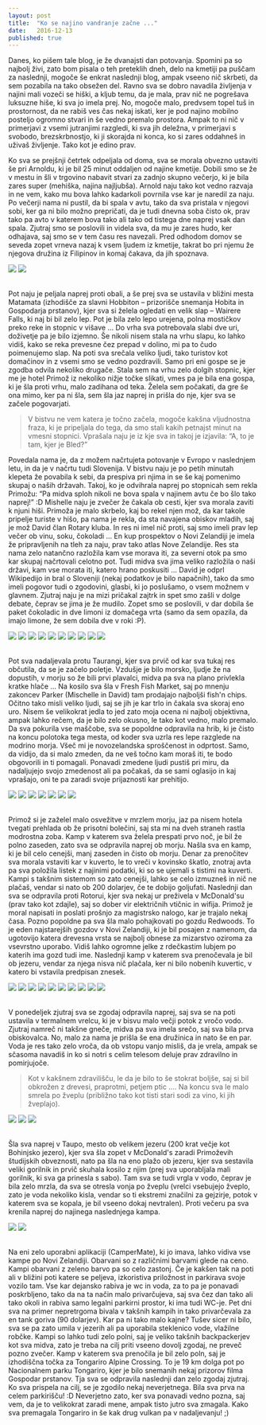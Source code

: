 ```yaml
---
layout: post
title:  "Ko se najino vandranje začne ..."
date:   2016-12-13
published: true
---
```


<p class="intro"><span class="dropcap">D</span>anes, ko pišem tale blog, je že dvanajsti dan potovanja. Spomini pa so najbolj živi, zato bom pisala o teh preteklih dneh, delo na kmetiji pa puščam za naslednji, mogoče še enkrat naslednji blog, ampak vseeno nič skrbeti, da sem pozabila na tako obsežen del. Ravno sva se dobro navadila življenja v najini mali vozeči se hiški, a kljub temu, da je mala, prav nič ne pogrešava luksuzne hiše, ki sva jo imela prej. No, mogoče malo, predvsem topel tuš in prostornost, da ne rabiš ves čas nekaj iskati, ker je pod najino mobilno posteljo ogromno stvari in še vedno premalo prostora. Ampak to ni nič v primerjavi z vsemi jutranjimi razgledi, ki sva jih deležna, v primerjavi s svobodo, brezskrbnostjo, ki ji skorajda ni konca, ko si zares oddahneš in uživaš življenje. Tako kot je edino prav.</p>

Ko sva se prejšnji četrtek odpeljala od doma, sva se morala obvezno ustaviti še pri Arnoldu, ki je bil 25 minut oddaljen od najine kmetije. Dobili smo se že v mestu in šli v trgovino nabavit stvari za zadnjo skupno večerjo, ki je bila zares super (mehiška, najina najljubša). Arnold naju tako kot vedno razvaja in ne vem, kako mu bova lahko kadarkoli povrnila vse kar je naredil za naju. Po večerji nama ni pustil, da bi spala v avtu, tako da sva pristala v njegovi sobi, ker ga ni bilo možno prepričati, da je tudi dnevna soba čisto ok, prav tako pa avto v katerem bova tako ali tako od tistega dne naprej vsak dan spala. Zjutraj smo se poslovili in videla sva, da mu je zares hudo, ker odhajava, saj smo se v tem času res navezali. Pred odhodom domov se seveda zopet vrneva nazaj k vsem ljudem iz kmetije, takrat bo pri njemu že njegova družina iz Filipinov in komaj čakava, da jih spoznava.

<div class="photoset-grid" data-layout="2">
    <img src="/assets/images/08trip1/000.jpg" data-title="Skupinska slika s filipinskim prijateljem Arnoldom med večerjo." data-lightbox="gr1">
    <img src="/assets/images/08trip1/00.jpg" data-title="Tacosi, mljask." data-lightbox="gr1">
</div><br/>


Pot naju je peljala naprej proti obali, a še prej sva se ustavila v bližini mesta Matamata (izhodišče za slavni Hobbiton – prizorišče snemanja Hobita in Gospodarja prstanov), kjer sva si želela ogledati en velik slap – Wairere Falls, ki naj bi bil zelo lep. Pot je bila zelo lepo urejena, polna mostičkov preko reke in stopnic v višave … Do vrha sva potrebovala slabi dve uri, doživetje pa je bilo izjemno. Še nikoli nisem stala na vrhu slapu, ko lahko vidiš, kako se reka prevesne čez prepad v dolino, mi pa to čudo poimenujemo slap. Na poti sva srečala veliko ljudi, tako turistov kot domačinov in z vsemi smo se vedno pozdravili. Samo pri eni gospe se je zgodba odvila nekoliko drugače. Stala sem na vrhu zelo dolgih stopnic, kjer me je hotel Primož iz nekoliko nižje točke slikati, vmes pa je bila ena gospa, ki je šla proti vrhu, malo zadihana od teka. Želela sem počakati, da gre še ona mimo, ker pa ni šla, sem šla jaz naprej in prišla do nje, kjer sva se začele pogovarjati. 

<blockquote>V bistvu ne vem katera je točno začela, mogoče kakšna vljudnostna fraza, ki je pripeljala do tega, da smo stali kakih petnajst minut na vmesni stopnici. Vprašala naju je iz kje sva in takoj je izjavila: “A, to je tam, kjer je Bled?”</blockquote> 

 Povedala nama je, da z možem načrtujeta potovanje v Evropo v naslednjem letu, in da je v načrtu tudi Slovenija. V bistvu naju je po petih minutah klepeta že povabila k sebi, da prespiva pri njima in se še kaj pomenimo skupaj o naših državah. Takoj, ko je odvihrala naprej po stopnicah sem rekla Primožu: “Pa midva sploh nikoli ne bova spala v najinem avtu če bo šlo tako naprej!” :D Mishelle naju je zvečer že čakala ob cesti, kjer sva morala zaviti k njuni hiši. Primoža je malo skrbelo, kaj bo rekel njen mož, da kar takole pripelje turiste v hišo, pa nama je rekla, da sta navajena obiskov mladih, saj je mož David član Rotary kluba. In res ni imel nič proti, saj smo imeli prav lep večer ob vinu, soku, čokoladi … En kup prospektov o Novi Zelandiji je imela že pripravljenih na tleh za naju, prav tako atlas Nove Zelandije. Res sta nama zelo natančno razložila kam vse morava iti, za severni otok pa smo kar skupaj načrtovali celotno pot. Tudi midva sva jima veliko razložila o naši državi, kam vse morata iti, katero hrano poskusiti … David je odprl Wikipedijo in bral o Sloveniji (nekaj podatkov je bilo napačnih), tako da smo imeli pogovor tudi o zgodovini, glasbi, ki jo poslušamo, o vsem možnem v glavnem. Zjutraj naju je na mizi pričakal zajtrk in spet smo zašli v dolge debate, čeprav se jima je že mudilo. Zopet smo se poslovili, v dar dobila še paket čokoladic in dve limoni iz domačega vrta (samo da sem opazila, da imajo limone, že sem dobila dve v roki :P). 

<div class="photoset-grid" data-layout="3232">
    <img src="/assets/images/08trip1/01.JPG" data-title="Mostiček na poti, ko sva se povzpela do slapu Wairere." data-lightbox="gr1">
    <img src="/assets/images/08trip1/02.JPG" data-title="Wairere Falls v ozadju (visok 153 m)." data-lightbox="gr1">
    <img src="/assets/images/08trip1/03.jpg" data-title="Povzpela sva se še višje in prišla do toka mirne reke, ki se je kmalu vrgla v prepad." data-lightbox="gr1">
    <img src="/assets/images/08trip1/04.jpg" data-title="Reka tik pred padcem." data-lightbox="gr1">
    <img src="/assets/images/08trip1/05.JPG" data-title="<3" data-lightbox="gr1">
    <img src="/assets/images/08trip1/06.jpg" data-title="Primož se je malo poigraval z nepremočljivim GoProjem." data-lightbox="gr1">
    <img src="/assets/images/08trip1/07.jpg" data-title="Razgledna ploščad tik ob padcu slapu, kjer si težko ostal suh in z urejeno pričesko." data-lightbox="gr1">
    <img src="/assets/images/08trip1/08.jpg" data-title="Usodne stopnice ali kako sva spoznala Mischelle." data-lightbox="gr1">
    <img src="/assets/images/08trip1/10.JPG" data-title="McLaren Falls na poti na obalo. S svojim tokom oblikujejo lepe oblike skalovja." data-lightbox="gr1">
    <img src="/assets/images/08trip1/11.JPG" data-title="Luknja v skali." data-lightbox="gr1">
</div><br/>

Pot sva nadaljevala protu Taurangi, kjer sva prvič od kar sva tukaj res občutila, da se je začelo poletje. Vzdušje je bilo morsko, ljudje že na dopustih, v morju so že bili prvi plavalci, midva pa sva na plano privlekla kratke hlače … Na kosilo sva šla v Fresh Fish Market, saj po mnenju zakoncev Parker (Mischelle in David) tam prodajajo najboljši fish'n chips. Očitno tako misli veliko ljudi, saj se jih je kar trlo in čakala sva skoraj eno uro. Nisem še velikokrat jedla to jed zato moja ocena ni najbolj objektivna, ampak lahko rečem, da je bilo zelo okusno, le tako kot vedno, malo premalo. Da sva pokurila vse maščobe, sva se popoldne odpravila na hrib, ki je čisto na koncu polotoka tega mesta, od koder sva uzrla res lepe razglede na modrino morja. Všeč  mi je novozelandska sproščenost in odprtost. Samo, da vidijo, da si malo zmeden, da ne veš točno kam moraš iti, te bodo obgovorili in ti pomagali. Ponavadi zmedene ljudi pustiš pri miru, da nadaljujejo svojo zmedenost ali pa počakaš, da se sami oglasijo in kaj vprašajo, oni te pa zaradi svoje prijaznosti kar prehitijo. 

<div class="photoset-grid" data-layout="232">
    <img src="/assets/images/08trip1/15.jpg" data-title="Fish & chips iz Fresh Fish Marketa." data-lightbox="gr1">
    <img src="/assets/images/08trip1/16.jpg" data-title="Ovčke in pogled na obalo v Taurangi." data-lightbox="gr1">
    <img src="/assets/images/08trip1/17.JPG" data-title="Pogled na del Taurange iz Mt Maunganui. " data-lightbox="gr1">
    <img src="/assets/images/08trip1/18.JPG" data-title="Ko se um in oči spočijejo ob modri barvi." data-lightbox="gr1">
    <img src="/assets/images/08trip1/19.JPG" data-title="" data-lightbox="gr1">
    <img src="/assets/images/08trip1/20.JPG" data-title="Pot navzdol ..." data-lightbox="gr1">
    <img src="/assets/images/08trip1/21.jpg" data-title="Stpnice na poti navzdol." data-lightbox="gr1">
</div><br/>

Primož si je zaželel malo osvežitve v mrzlem morju, jaz pa nisem hotela tvegati prehlada ob že prisotni bolečini, saj sta mi na dveh straneh rastla modrostna zoba. Kamp v katerem sva želela prespati prvo noč, je bil že polno zaseden, zato sva se odpravila naprej ob morju. Našla sva en kamp, ki je bil celo cenejši, manj zaseden in čisto ob morju. Denar za prenočitev sva morala vstaviti kar v kuverto, le to vreči v kovinsko škatlo, znotraj avta pa sva položila listek z najinimi podatki, ki so se ujemali s tistimi na kuverti. Kampi s takšnim sistemom so zato cenejši, lahko se celo izmuzneš in nič ne plačaš, vendar si nato ob 200 dolarjev, če te dobijo goljufati. Naslednji dan sva se odpravila proti Rotorui, kjer sva nekaj ur preživela v McDonald'su (prav tako kot zdajle), saj so dober vir električnih vtičnic in wifija. Primož je moral napisati in poslati prošnjo za magistrsko nalogo, kar je trajalo nekaj časa. Pozno popoldne pa sva šla malo pohajkovati po gozdu Redwoods. To je eden najstarejših gozdov v Novi Zelandiji, ki je bil posajen z namenom, da ugotovijo katera drevesna vrsta se najbolj obnese za mizarstvo oziroma za vsevrstno uporabo. Vidiš lahko ogromne jelke z rdečkastim lubjem po katerih ima gozd tudi ime. Naslednji kamp v katerem sva prenočevala je bil ob jezeru, vendar za njega nisva nič plačala, ker ni bilo nobenih kuvertic, v katero bi vstavila predpisan znesek. 

<div class="photoset-grid" data-layout="3232">
    <img src="/assets/images/08trip1/25.JPG" data-title="Primož na poti v vodo." data-lightbox="gr1">
    <img src="/assets/images/08trip1/26.JPG" data-title="Nato ga zalije velik val ..." data-lightbox="gr1">
    <img src="/assets/images/08trip1/27.JPG" data-title=";)" data-lightbox="gr1">
    <img src="/assets/images/08trip1/22.jpg" data-title="Pot do morja zraven najinega kampa." data-lightbox="gr1">
    <img src="/assets/images/08trip1/23.jpg" data-title="Obala, kjer sva prvič kampirala z najino Hondo." data-lightbox="gr1">
    <img src="/assets/images/08trip1/30.JPG" data-title="Redwoods in ogromna drevesa." data-lightbox="gr1">
    <img src="/assets/images/08trip1/31.jpg" data-title="" data-lightbox="gr1">
    <img src="/assets/images/08trip1/32.JPG" data-title="" data-lightbox="gr1">
    <img src="/assets/images/08trip1/33.jpg" data-title="Drugo kampiranje, tokrat ob jezeru." data-lightbox="gr1">
    <img src="/assets/images/08trip1/34.JPG" data-title="Naredila sva tudi adventni venček, da vsaj malo pričarava praznični duh. Kupila sva štiri barvne dišeče sveče in jih zvezala skupaj z vrvjo, nato pa okrog namestila nekaj zelenih vejic. Adventni venček je ves čas z nama, med sedežema, ko se voziva. Skušava ga čim večkrat prižgati, vendar nama večinoma vremenske razmere ne dopuščajo, da bi sveče gorele kaj več kot nekaj sekund (ker pihaaaa)." data-lightbox="gr1">
</div><br/>

V ponedeljek zjutraj sva se zgodaj odpravila naprej, saj sva se na poti ustavila v termalnem vrelcu, ki je v bisvu malo večji potok z vročo vodo.  Zjutraj namreč ni takšne gneče, midva pa sva imela srečo, saj sva bila prva obiskovalca. No, malo za nama je prišla še ena družinica in nato še en par. Voda je res tako zelo vroča, da ob vstopu vanjo misliš, da je vrela, ampak se sčasoma navadiš in ko si notri s celim telesom deluje prav zdravilno in pomirjujoče. 

<blockquote>Kot v kakšnem zdravilišču, le da je bilo to še stokrat boljše, saj si bil obkrožen z drevesi, praprotmi, petjem ptic …. Na koncu sva le malo smrela po žveplu (približno tako kot tisti stari sodi za vino, ki jih žveplajo).</blockquote> 

<div class="photoset-grid" data-layout="3">
    <img src="/assets/images/08trip1/36.JPG" data-title="Termalni vrelec v katerem sva se kopala ali drugače, vroča reka." data-lightbox="gr1">
    <img src="/assets/images/08trip1/37.jpg" data-title="" data-lightbox="gr1">
    <img src="/assets/images/08trip1/38.JPG" data-title="Ko sva odhajala, se je že nabralo nekaj več ljudi." data-lightbox="gr1">
</div><br/>

Šla sva naprej v Taupo, mesto ob velikem jezeru (200 krat večje kot Bohinjsko jezero), kjer sva šla zopet v McDonald's zaradi Primoževih študijskih obveznosti, nato pa šla na eno plažo ob jezeru, kjer sva sestavila veliki gorilnik in prvič skuhala kosilo z njim (prej sva uporabljala mali gorilnik, ki sva ga prinesla s sabo). Tam sva se tudi vrgla v vodo, čeprav je bila zelo mrzla, da sva se otresla vonja po žveplu (vrelci vsebujejo žveplo, zato je voda nekoliko kisla, vendar so ti ekstremi značilni za gejzirje, potok v katerem sva se kopala, je bil vseeno dokaj nevtralen). Proti večeru pa sva krenila naprej do najinega naslednjega kampa. 

<div class="photoset-grid" data-layout="2">
    <img src="/assets/images/08trip1/40.JPG" data-title="Primož pokaže svoje inženirske veščine ob sestavljanju gorilnika iz Warehousa (upava, da bo zdržal do konca najinega potovanja, saj kvaliteta ni bohvekj). xD" data-lightbox="gr1">
    <img src="/assets/images/08trip1/41.JPG" data-title="Jezero Taupo." data-lightbox="gr1">
</div><br/>

Na eni zelo uporabni aplikaciji (CamperMate), ki jo imava, lahko vidiva vse kampe po Novi Zelandiji. Obarvani so z različnimi barvami glede na ceno. Kampi obarvani z zeleno barvo pa so celo zastonj. Če je kakšen tak na poti ali v bližini poti katere se peljeva, izkoristiva priložnost in parkirava svoje vozilo tam. Vse kar dejansko rabiva je wc in voda, za to pa je ponavadi poskrbljeno, tako da na ta način malo privarčujeva, saj sva čez dan tako ali tako okoli in rabiva samo legalni parkirni prostor, ki ima tudi WC-je. Pet dni sva na primer nepretrgoma bivala v takšnih kampih in tako privarčevala za en tank goriva (90 dolarjev). Kar pa ni tako malo kajne? Tušev sicer ni bilo, sva se pa zato umila v jezerih ali pa uporabila steklenico vode, vlažilne robčke. Kampi so lahko tudi zelo polni, saj je veliko takšnih backpackerjev kot sva midva, zato je treba na cilj priti vseeno dovolj zgodaj, ne preveč pozno zvečer. Kamp v katerem sva prenočila je bil zelo poln, saj je izhodiščna točka za Tongariro Alpine Crossing. To je 19 km dolga pot po Nacionalnem parku Tongariro, kjer je bilo snemanih nekaj prizorov filma Gospodar prstanov. Tja sva se odpravila naslednji dan zelo zgodaj zjutraj. Ko sva prispela na cilj, se je zgodilo nekaj neverjetnega. Bila sva prva  na celem parkirišču! :D Neverjetno zato, ker sva ponavadi vedno pozna, saj vem, da je to velikokrat zaradi mene, ampak tisto jutro sva zmagala. Kako sva premagala Tongariro in še kak drug vulkan pa v nadaljevanju! ;)
